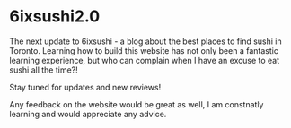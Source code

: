 # 6ixsushi2.0
The next update to 6ixsushi - a blog about the best places to find sushi in Toronto. Learning how to build this website has not only been a fantastic learning experience, but who can complain when I have an excuse to eat sushi all the time?! 

Stay tuned for updates and new reviews! 

Any feedback on the website would be great as well, I am constnatly learning and would appreciate any advice. 
